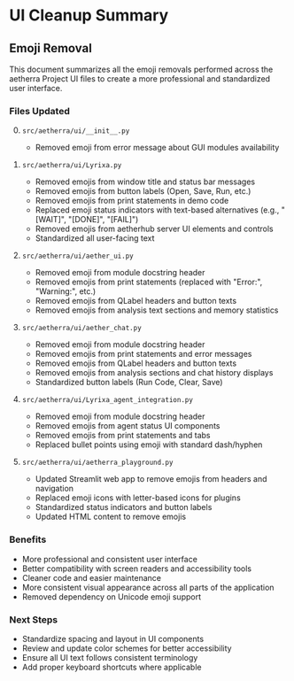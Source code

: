 # UI Cleanup Summary

## Emoji Removal

This document summarizes all the emoji removals performed across the aetherra Project UI files to create a more professional and standardized user interface.

### Files Updated

0. `src/aetherra/ui/__init__.py`
   - Removed emoji from error message about GUI modules availability

1. `src/aetherra/ui/Lyrixa.py`
   - Removed emojis from window title and status bar messages
   - Removed emojis from button labels (Open, Save, Run, etc.)
   - Removed emojis from print statements in demo code
   - Replaced emoji status indicators with text-based alternatives (e.g., "[WAIT]", "[DONE]", "[FAIL]")
   - Removed emojis from aetherhub server UI elements and controls
   - Standardized all user-facing text

2. `src/aetherra/ui/aether_ui.py`
   - Removed emoji from module docstring header
   - Removed emojis from print statements (replaced with "Error:", "Warning:", etc.)
   - Removed emojis from QLabel headers and button texts
   - Removed emojis from analysis text sections and memory statistics

3. `src/aetherra/ui/aether_chat.py`
   - Removed emoji from module docstring header
   - Removed emojis from print statements and error messages
   - Removed emojis from QLabel headers and button texts
   - Removed emojis from analysis sections and chat history displays
   - Standardized button labels (Run Code, Clear, Save)

4. `src/aetherra/ui/Lyrixa_agent_integration.py`
   - Removed emoji from module docstring header
   - Removed emojis from agent status UI components
   - Removed emojis from print statements and tabs
   - Replaced bullet points using emoji with standard dash/hyphen

5. `src/aetherra/ui/aetherra_playground.py`
   - Updated Streamlit web app to remove emojis from headers and navigation
   - Replaced emoji icons with letter-based icons for plugins
   - Standardized status indicators and button labels
   - Updated HTML content to remove emojis

### Benefits

- More professional and consistent user interface
- Better compatibility with screen readers and accessibility tools
- Cleaner code and easier maintenance
- More consistent visual appearance across all parts of the application
- Removed dependency on Unicode emoji support

### Next Steps

- Standardize spacing and layout in UI components
- Review and update color schemes for better accessibility
- Ensure all UI text follows consistent terminology
- Add proper keyboard shortcuts where applicable
